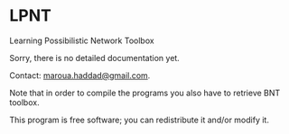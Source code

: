 # LPNT
Learning Possibilistic Network Toolbox

Sorry, there is no detailed documentation yet.

Contact: maroua.haddad@gmail.com.

Note that in order to compile the programs you also have to retrieve BNT toolbox.

This program is free software; you can redistribute it and/or modify it.
